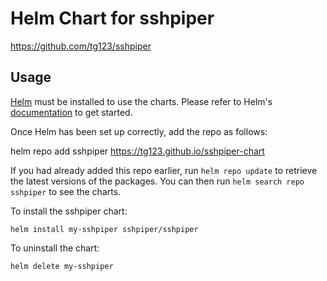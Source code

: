 # Helm Chart for sshpiper

<https://github.com/tg123/sshpiper>

## Usage

[Helm](https://helm.sh) must be installed to use the charts.  Please refer to
Helm's [documentation](https://helm.sh/docs) to get started.

Once Helm has been set up correctly, add the repo as follows:

  helm repo add sshpiper https://tg123.github.io/sshpiper-chart

If you had already added this repo earlier, run `helm repo update` to retrieve
the latest versions of the packages.  You can then run `helm search repo
sshpiper` to see the charts.

To install the sshpiper chart:

    helm install my-sshpiper sshpiper/sshpiper

To uninstall the chart:

    helm delete my-sshpiper

